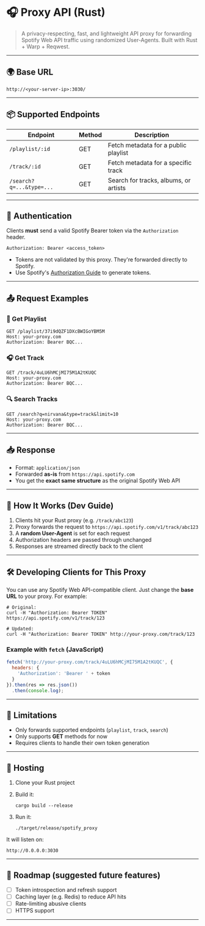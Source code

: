 # 🎧  Proxy API (Rust)

> A privacy-respecting, fast, and lightweight API proxy for forwarding Spotify Web API traffic using randomized User-Agents.
> Built with Rust + Warp + Reqwest.

---

## 🌍 Base URL

```
http://<your-server-ip>:3030/
```

---

## 📦 Supported Endpoints

| Endpoint                 | Method | Description                           |
| ------------------------ | ------ | ------------------------------------- |
| `/playlist/:id`          | GET    | Fetch metadata for a public playlist  |
| `/track/:id`             | GET    | Fetch metadata for a specific track   |
| `/search?q=...&type=...` | GET    | Search for tracks, albums, or artists |

---

## 🔐 Authentication

Clients **must** send a valid Spotify Bearer token via the `Authorization` header.

```
Authorization: Bearer <access_token>
```

* Tokens are not validated by this proxy. They're forwarded directly to Spotify.
* Use Spotify's [Authorization Guide](https://developer.spotify.com/documentation/web-api/tutorials/code-flow) to generate tokens.

---

## 📤 Request Examples

### 🎵 Get Playlist

```
GET /playlist/37i9dQZF1DXcBWIGoYBM5M
Host: your-proxy.com
Authorization: Bearer BQC...
```

### 🎧 Get Track

```
GET /track/4uLU6hMCjMI75M1A2tKUQC
Host: your-proxy.com
Authorization: Bearer BQC...
```

### 🔍 Search Tracks

```
GET /search?q=nirvana&type=track&limit=10
Host: your-proxy.com
Authorization: Bearer BQC...
```

---

## 📥 Response

* Format: `application/json`
* Forwarded **as-is** from `https://api.spotify.com`
* You get the **exact same structure** as the original Spotify Web API

---

## 🧠 How It Works (Dev Guide)

1. Clients hit your Rust proxy (e.g. `/track/abc123`)
2. Proxy forwards the request to `https://api.spotify.com/v1/track/abc123`
3. A **random User-Agent** is set for each request
4. Authorization headers are passed through unchanged
5. Responses are streamed directly back to the client

---

## 🛠️ Developing Clients for This Proxy

You can use any Spotify Web API-compatible client. Just change the **base URL** to your proxy. For example:

```
# Original:
curl -H "Authorization: Bearer TOKEN" https://api.spotify.com/v1/track/123

# Updated:
curl -H "Authorization: Bearer TOKEN" http://your-proxy.com/track/123
```

### Example with `fetch` (JavaScript)

```js
fetch('http://your-proxy.com/track/4uLU6hMCjMI75M1A2tKUQC', {
  headers: {
    'Authorization': 'Bearer ' + token
  }
}).then(res => res.json())
  .then(console.log);
```

---

## 🚧 Limitations

* Only forwards supported endpoints (`playlist`, `track`, `search`)
* Only supports **GET** methods for now
* Requires clients to handle their own token generation

---

## 🚀 Hosting

1. Clone your Rust project
2. Build it:

   ```
   cargo build --release
   ```
3. Run it:

   ```
   ./target/release/spotify_proxy
   ```

It will listen on:

```
http://0.0.0.0:3030
```

---

## 🔄 Roadmap (suggested future features)

* [ ] Token introspection and refresh support
* [ ] Caching layer (e.g. Redis) to reduce API hits
* [ ] Rate-limiting abusive clients
* [ ] HTTPS support

---
